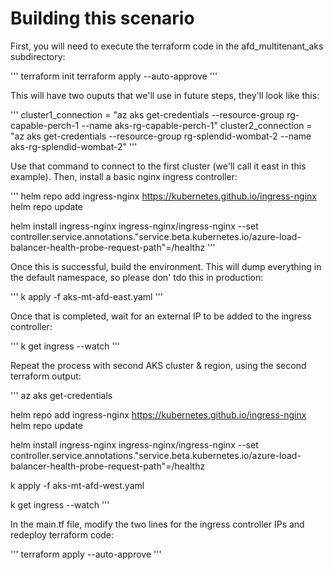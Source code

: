 # Building this scenario

First, you will need to execute the terraform code in the afd_multitenant_aks subdirectory:

'''
terraform init
terraform apply --auto-approve
'''

This will have two ouputs that we'll use in future steps, they'll look like this: 

'''
cluster1_connection = "az aks get-credentials --resource-group rg-capable-perch-1 --name aks-rg-capable-perch-1"
cluster2_connection = "az aks get-credentials --resource-group rg-splendid-wombat-2 --name aks-rg-splendid-wombat-2"
'''

Use that command to connect to the first cluster (we'll call it east in this example). Then, install a basic nginx ingress controller:

'''
helm repo add ingress-nginx https://kubernetes.github.io/ingress-nginx
helm repo update

helm install ingress-nginx ingress-nginx/ingress-nginx --set controller.service.annotations."service\.beta\.kubernetes\.io/azure-load-balancer-health-probe-request-path"=/healthz
'''

Once this is successful, build the environment. This will dump everything in the default namespace, so please don' tdo this in production:

'''
k apply -f aks-mt-afd-east.yaml
'''

Once that is completed, wait for an external IP to be added to the ingress controller:

'''
k get ingress --watch
'''

Repeat the process with second AKS cluster & region, using the second terraform output:

'''
az aks get-credentials

helm repo add ingress-nginx https://kubernetes.github.io/ingress-nginx
helm repo update

helm install ingress-nginx ingress-nginx/ingress-nginx --set controller.service.annotations."service\.beta\.kubernetes\.io/azure-load-balancer-health-probe-request-path"=/healthz

k apply -f aks-mt-afd-west.yaml

k get ingress --watch
'''

In the main.tf file, modify the two lines for the ingress controller IPs and redeploy terraform code:

'''
terraform apply --auto-approve
'''
